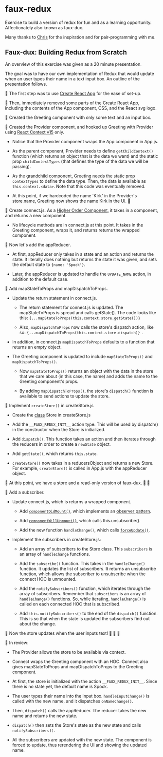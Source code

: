 # faux-redux
Exercise to build a version of redux for fun and as a learning opportunity. Affectionately also known as faux-dux.

Many thanks to [Chris](https://github.com/chrismiceli) for the inspiration and for pair-programming with me.

## Faux-dux: Building Redux from Scratch

An overview of this exercise was given as a 20 minute presentation.

The goal was to have our own implementation of Redux that would update when an user types their name in a text input box. An outline of the presentation follows.

🔶 The first step was to use [Create React App](https://github.com/facebook/create-react-app) for the ease of set-up.

🔶 Then, immediately removed some parts of the Create React App, including the contents of the App component, CSS, and the React svg logo.

🔶 Created the Greeting component with only some text and an input box.

🔶 Created the Provider component, and hooked up Greeting with Provider using [React Context v15](https://reactjs.org/docs/context.html) only.

  * Notice that the Provider component wraps the App component in App.js.
  
  * As the parent component, Provider needs to define `getChildContext()` function (which returns an object that is the data we want) and the static prop `childContextTypes` (that defines the type of the data we will be passing).

  * As the grandchild component, Greeting needs the static prop `contextTypes` to define the data type. Then, the data is available as `this.context.<data>`. Note that this code was eventually removed.

  * At this point, if we hardcoded the name 'Kirk' in the Provider's store.name, Greeting now shows the name Kirk in the UI. 🎉

🔶 Create connect.js. As a [Higher Order Component](https://reactjs.org/docs/higher-order-components.html), it takes in a component, and returns a new component.

  * No lifecycle methods are in connect.js at this point. It takes in the Greeting component, wraps it, and returns returns the wrapped component.

🔶 Now let's add the appReducer. 

  * At first, appReducer only takes in a state and an action and returns the state. It literally does nothing but returns the state it was given, and sets the default state to `{name: 'Spock'}`.

  * Later, the appReducer is updated to handle the `UPDATE_NAME` action, in addition to the default case.

🔶 Add mapStateToProps and mapDispatchToProps.

  * Update the return statement in connect.js.

    * The return statement for connect.js is updated. The mapStateToProps is spread and calls getState(). The code looks like this: `{...mapStateToProps(this.context.store.getState())}`

    * Also, `mapDispatchToProps` now calls the store's dispatch action, like so: `{...mapDispatchToProps(this.context.store.dispatch)} `. 
    
  * In addition, in connect.js `mapDispatchToProps` defaults to a function that returns an empty object.

  * The Greeting component is updated to include `mapStateToProps()` and `mapDispatchToProps()`. 
  
    * Now `mapStateToProps()` returns an object with the data in the store that we care about (in this case, the name) and adds the name to the Greeting component's props. 
    
    * By adding `mapDispatchToProps()`, the store's `dispatch()` function is available to send actions to update the store. 

🔶 Implement `createStore()` in createStore.js

  * Create the [class](https://developer.mozilla.org/en-US/docs/Web/JavaScript/Reference/Classes) Store in createStore.js

  * Add the `__FAUX_REDUX_INIT__` action type. This will be used by dispatch() in the constructor when the Store is initialized.

  * Add `dispatch()`. This function takes an action and then iterates through the reducers in order to create a `newState` object.

  * Add `getState()`, which returns `this.state`.

  * `createStore()` now takes in a reducersObject and returns a new Store. For example, `createStore()` is called in App.js with the appReducer object.

🔶 At this point, we have a store and a read-only version of faux-dux. 🎉 🎉

🔶 Add a subscriber.

  * Update connect.js, which is returns a wrapped component.
  
    * Add [`componentDidMount()`](https://reactjs.org/docs/react-component.html#componentdidmount), which implements an [observer pattern](https://en.wikipedia.org/wiki/Observer_pattern).

    * Add [`componentWillUnmount()`](https://reactjs.org/docs/react-component.html#componentwillunmount), which calls this.unsubscribe().

    * Add the new function `handleChange()`, which calls [`forceUpdate()`](https://reactjs.org/docs/react-component.html#forceupdate).

  * Implement the subscribers in createStore.js:

    * Add an array of subscribers to the Store class. This `subscribers` is an array of `handleChange` functions. 

    * Add the `subscribe()` function. This takes in the `handleChange()` function. It updates the list of subscribers. It returns an unsubscribe function, which allows the subscriber to unsubscribe when the connect HOC is unmounted. 

    * Add the `notifySubscribers()` function, which iterates through the array of subscribers. Remember that `subscribers` is an array of `handleChange()` functions. So, while iterating, `handleChange()` is called on each connected HOC that is subscribed.

    * Add `this.notifySubscribers()` to the end of the `dispatch()` function. This is so that when the state is updated the subscribers find out about the change.

🔶 Now the store updates when the user inputs text! 🎉 🎉 🎉

🔶 In review:

  * The Provider allows the store to be available via context. 
  
  * Connect wraps the Greeting component with an HOC. Connect also gives mapStateToProps and mapDispatchToProps to the Greeting component.

  * At first, the store is initialized with the action `__FAUX_REDUX_INIT__`. Since there is no state yet, the default name is Spock.

  * The user types their name into the input box. `handleInputChange()` is called with the new name, and it dispatches `onNameChange()`. 

  * Then, `dispatch()` calls the appReducer. The reducer takes the new name and returns the new state. 
  
  * `dispatch()` then sets the Store's state as the new state and calls `notifySubscribers()`.

  * All the subscribers are updated with the new state. The component is forced to update, thus rerendering the UI and showing the updated name.